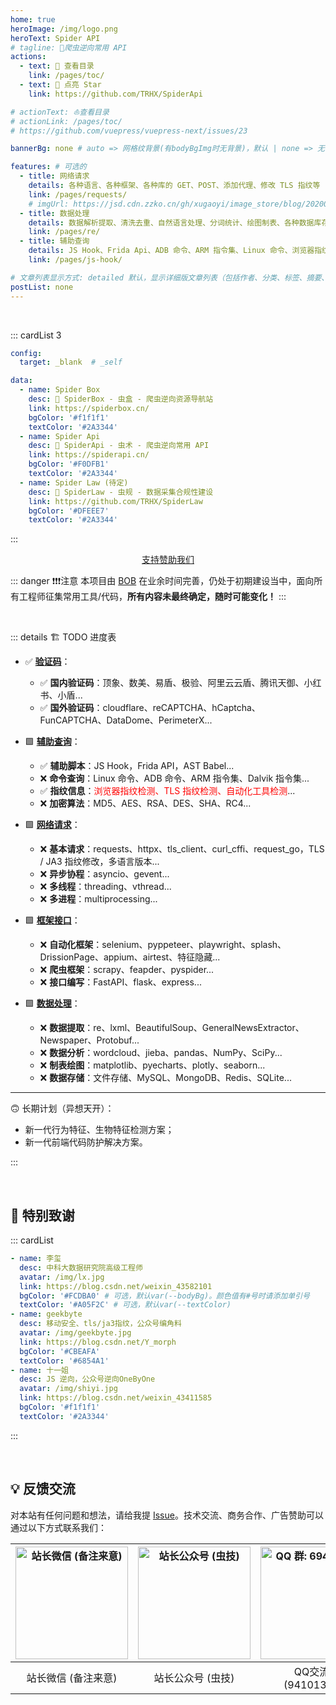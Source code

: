```yaml
---
home: true
heroImage: /img/logo.png
heroText: Spider API
# tagline: 🚀爬虫逆向常用 API
actions:
  - text: 🚀 查看目录
    link: /pages/toc/
  - text: 🌟 点亮 Star
    link: https://github.com/TRHX/SpiderApi

# actionText: ⛵️查看目录
# actionLink: /pages/toc/
# https://github.com/vuepress/vuepress-next/issues/23

bannerBg: none # auto => 网格纹背景(有bodyBgImg时无背景)，默认 | none => 无 | '大图地址' | background: 自定义背景样式       提示：如发现文本颜色不适应你的背景时可以到palette.styl修改$bannerTextColor变量

features: # 可选的
  - title: 网络请求
    details: 各种语言、各种框架、各种库的 GET、POST、添加代理、修改 TLS 指纹等
    link: /pages/requests/
    # imgUrl: https://jsd.cdn.zzko.cn/gh/xugaoyi/image_store/blog/20200122153807.jpg
  - title: 数据处理
    details: 数据解析提取、清洗去重、自然语言处理、分词统计、绘图制表、各种数据库存储等
    link: /pages/re/
  - title: 辅助查询
    details: JS Hook、Frida Api、ADB 命令、ARM 指令集、Linux 命令、浏览器指纹等
    link: /pages/js-hook/

# 文章列表显示方式: detailed 默认，显示详细版文章列表（包括作者、分类、标签、摘要、分页等）| simple => 显示简约版文章列表（仅标题和日期）| none 不显示文章列表
postList: none
---
```


<!-- <br/>
<p align="center">
  <a href="https://www.npmjs.com/package/vuepress-theme-vdoing" target="_blank"><img src="https://img.shields.io/npm/v/vuepress-theme-vdoing" alt="npm" class="no-zoom"></a>
  <a href="https://www.npmjs.com/package/vuepress-theme-vdoing" target="_blank"><img src="https://img.shields.io/npm/dt/vuepress-theme-vdoing" alt="npm" class="no-zoom"></a>
  <a href="https://github.com/xugaoyi/vuepress-theme-vdoing" target="_blank"><img src='https://img.shields.io/github/stars/xugaoyi/vuepress-theme-vdoing' alt='GitHub stars' class="no-zoom"></a>
  <a href="https://github.com/xugaoyi/vuepress-theme-vdoing" target="_blank"><img src='https://img.shields.io/github/forks/xugaoyi/vuepress-theme-vdoing' alt='GitHub forks' class="no-zoom"></a>
</p>

<br/>
<p align="center" style="color: #999;">
  赞助商 (进入注册为主题作者充电)
</p>
<p align="center">
  <a href="http://apifox.cn/a103xugaoyi" target="_blank"><img src="https://cdn.staticaly.com/gh/xugaoyi/blog-gitalk-comment@master/img/441669861566_.2bedplbm21hc.jpg" alt="npm" class="no-zoom" style="width: 300px;border-radius: 2px;"></a>
</p> -->

<br/>

::: cardList 3
```yaml
config:
  target: _blank  # _self

data:
  - name: Spider Box
    desc: 🚀 SpiderBox - 虫盒 - 爬虫逆向资源导航站
    link: https://spiderbox.cn/
    bgColor: '#f1f1f1'
    textColor: '#2A3344'
  - name: Spider Api
    desc: 🚀 SpiderApi - 虫术 - 爬虫逆向常用 API
    link: https://spiderapi.cn/
    bgColor: '#F0DFB1'
    textColor: '#2A3344'
  - name: Spider Law (待定)
    desc: 🚀 SpiderLaw - 虫规 - 数据采集合规性建设
    link: https://github.com/TRHX/SpiderLaw
    bgColor: '#DFEEE7'
    textColor: '#2A3344'
```
:::

<p align="center">
  <a class="become-sponsor" href="/pages/sponsor/">支持赞助我们</a>
</p>

::: danger ❗❗❗注意
本项目由 <a href="https://www.itbob.cn" target="_blank">BOB</a> 在业余时间完善，仍处于初期建设当中，面向所有工程师征集常用工具/代码，**所有内容未最终确定，随时可能变化！**
:::

<br>

::: details 🏗️ TODO 进度表

<!-- <table border="1" align="center">
  <thead>
    <tr>
      <th>分类</th>
      <th>细分</th>
      <th>状态</th>
    </tr>
  </thead>
  <tbody>
  <tr align="center">
    <td rowspan="2">网络请求</td>
    <td>基本请求<br>(tls/ja3 指纹修改，py/go/js 多语言)</td>
    <td>✅</td>
  </tr>
  <tr align="center">
    <td>异步协程 / 多线程 / 多进程</td>
    <td>✅</td>
  </tr>
  <tr align="center">
    <td rowspan="4">数据处理</td>
    <td>解析提取 / 通用解析</td>
    <td>✅</td>
  </tr>
  <tr align="center">
    <td>数据分析<br>(分词 / 统计 / 科学计算)</td>
    <td>✅</td>
  </tr>
  <tr align="center">
    <td>数据分析<br>(分词 / 统计 / 科学计算)</td>
    <td>✅</td>
  </tr>
  </tbody>
</table> -->

- ✅ **[验证码](/captcha/)**：
  - ✅ **国内验证码**：顶象、数美、易盾、极验、阿里云云盾、腾讯天御、小红书、小盾...
  - ✅️ **国外验证码**：cloudflare、reCAPTCHA、hCaptcha、FunCAPTCHA、DataDome、PerimeterX...

- 🟩 **[辅助查询](/pages/js-hook/)**：
  - ✅️ **辅助脚本**：JS Hook，Frida API，AST Babel...
  - ❌ **命令查询**：Linux 命令、ADB 命令、ARM 指令集、Dalvik 指令集...
  - ✅️ **指纹信息**：<font color=red>浏览器指纹检测、TLS 指纹检测、自动化工具检测</font>...
  - ❌ **加密算法**：MD5、AES、RSA、DES、SHA、RC4...

- 🟩 **[网络请求](/net/requests)**：
  - ❌ **基本请求**：requests、httpx、tls_client、curl_cffi、request_go，TLS / JA3 指纹修改，多语言版本...
  - ❌ **异步协程**：asyncio、gevent...
  - ❌ **多线程**：threading、vthread...
  - ❌ **多进程**：multiprocessing...

- 🟩 **[框架接口](/pages/selenium/)**：
  - ❌ **自动化框架**：selenium、pyppeteer、playwright、splash、DrissionPage、appium、airtest、特征隐藏...
  - ❌ **爬虫框架**：scrapy、feapder、pyspider...
  - ❌ **接口编写**：FastAPI、flask、express...

- 🟩 **[数据处理](/pages/re/)**：
  - ❌ **数据提取**：re、lxml、BeautifulSoup、GeneralNewsExtractor、Newspaper、Protobuf...
  - ❌ **数据分析**：wordcloud、jieba、pandas、NumPy、SciPy...
  - ❌ **制表绘图**：matplotlib、pyecharts、plotly、seaborn...
  - ❌ **数据存储**：文件存储、MySQL、MongoDB、Redis、SQLite...

---

🙃 长期计划（异想天开）：

- 新一代行为特征、生物特征检测方案；
- 新一代前端代码防护解决方案。

:::


<br/>

## 🎉 特别致谢

::: cardList
```yaml
- name: 李玺
  desc: 中科大数据研究院高级工程师
  avatar: /img/lx.jpg
  link: https://blog.csdn.net/weixin_43582101
  bgColor: '#FCDBA0' # 可选，默认var(--bodyBg)。颜色值有#号时请添加单引号
  textColor: '#A05F2C' # 可选，默认var(--textColor)
- name: geekbyte
  desc: 移动安全、tls/ja3指纹，公众号编角料
  avatar: /img/geekbyte.jpg
  link: https://blog.csdn.net/Y_morph
  bgColor: '#CBEAFA'
  textColor: '#6854A1'
- name: 十一姐
  desc: JS 逆向，公众号逆向OneByOne
  avatar: /img/shiyi.jpg
  link: https://blog.csdn.net/weixin_43411585
  bgColor: '#f1f1f1'
  textColor: '#2A3344'
```
:::

<br/>

<!-- ## ⚡️未来...

::: tip
期待 [VuePress v2.0](https://github.com/vuepress/vuepress-next) 以及 [VitePress](https://github.com/vuejs/vitepress) 的正式发布...

届时，VuePress 1.x 编译慢的缺点将得到极大的改善。我将会视情况把主题升级至 VuePress v2.0 或 VitePress。还希望大家多多 [:sparkling_heart:支持](/pages/1b12ed/) 哟，持续关注吧~
::: -->

<!-- <br/> -->

<!-- ## 💎 公众号
`有趣研究社`是本人对各种有趣的、好玩的、沙雕的创意和想法以在线小网站或者文章的形式表达出来，比如：
- [小霸王游戏机](https://game.xugaoyi.com)
- [爱国头像生成器](https://avatar.xugaoyi.com/)
- [到账语音生成器](https://zfb.xugaoyi.com/)

还有更多好玩的等你去探索吧~

::: center
<img src="https://fastly.jsdelivr.net/gh/xugaoyi/image_store@master/blog/qrcode.zdqv9mlfc0g.jpg"  style="width:190px;" />
:::

<br/> -->

## 💡 反馈交流

对本站有任何问题和想法，请给我提 [Issue](https://github.com/TRHX/SpiderApi/issues)。技术交流、商务合作、广告赞助可以通过以下方式联系我们：

<!-- <table>
  <tbody>
    <tr>
      <td align="center" valign="middle">
        <img src="/img/qrcode/wechat.jpg" alt="站长微信 (备注来意)" style="width:180px;margin: 10px;">
        <p>站长微信 (备注来意)</p>
      </td>
      <td align="center" valign="middle">
          <img src="/img/qrcode/gzh.jpg" alt="站长公众号 (虫技)" style="width:180px;margin: 10px;">
        <p>站长公众号 (虫技)</p>
      </td>
      <td align="center" valign="middle">
          <img src="/img/qrcode/qq.jpg" alt="QQ 群: 694387113" style="width:180px;margin: 10px;">
        <p>QQ 群 (941013658)</p>
      </td>
    </tr>
  </tbody>
</table> -->

| <img :src="$withBase('/img/qrcode/wechat.jpg')" alt="站长微信 (备注来意)" width=180> | <img :src="$withBase('/img/qrcode/gzh.jpg')" alt="站长公众号 (虫技)" width=180>| <img :src="$withBase('/img/qrcode/qq.jpg')" alt="QQ 群: 694387113" width=180> |
| :---: | :---: | :---: |
| 站长微信 (备注来意) | 站长公众号 (虫技) | QQ交流群 (941013658) |


<!-- AD -->
<div class="wwads-cn wwads-horizontal page-wwads" data-id="136"></div>
<style>
  .page-wwads{
    width:100%!important;
    min-height: 0;
    margin: 0;
  }
  .page-wwads .wwads-img img{
    width:80px!important;
  }
  .page-wwads .wwads-poweredby{
    width: 40px;
    position: absolute;
    right: 25px;
    bottom: 3px;
  }
  .wwads-content .wwads-text, .page-wwads .wwads-text{
    height: 100%;
    padding-top: 5px;
    display: block;
  }
</style>
